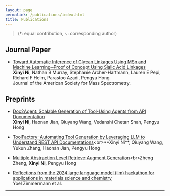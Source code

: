 ```yaml
---
layout: page
permalink: /publications/index.html
title: Publications
---
```


> (†: equal contribution, ~: corresponding author)

## Journal Paper

- [Toward Automatic Inference of Glycan Linkages Using MSn and Machine Learning─Proof of Concept Using Sialic Acid Linkages](https://pubs.acs.org/doi/full/10.1021/jasms.3c00132)<br>**Xinyi Ni**, Nathan B Murray, Stephanie Archer-Hartmann, Lauren E Pepi, Richard F Helm, Parastoo Azadi, Pengyu Hong<br>Journal of the American Society for Mass Spectrometry.<br>

## Preprints

- [Doc2Agent: Scalable Generation of Tool-Using Agents from API Documentation](https://alphaxiv.org/pdf/2506.19998)<br>**Xinyi Ni**, Haonan Jian, Qiuyang Wang, Vedanshi Chetan Shah, Pengyu Hong<br>

- [ToolFactory: Automating Tool Generation by Leveraging LLM to Understand REST API Documentations](https://alphaxiv.org/pdf/2501.16945?)<br>**Xinyi Ni**, Qiuyang Wang, Yukun Zhang, Haonan Jian, Pengyu Hong<br>

- [Multiple Abstraction Level Retrieve Augment Generation](https://alphaxiv.org/pdf/2501.16952?)<br>Zheng Zheng, **Xinyi Ni**, Pengyu Hong<br>

- [Reflections from the 2024 large language model (llm) hackathon for applications in materials science and chemistry](https://alphaxiv.org/pdf/2506.19998)<br>Yoel Zimmermann et al.<br>
---
